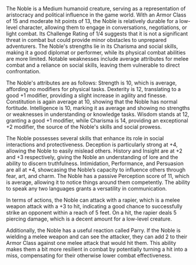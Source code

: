 The Noble is a Medium humanoid creature, serving as a representation of aristocracy and political influence in the game world. With an Armor Class of 15 and moderate hit points of 13, the Noble is relatively durable for a low-level character, allowing them to engage in conversations, negotiations, or light combat. Its Challenge Rating of 1/4 suggests that it is not a significant threat in combat but could provide minor obstacles to unprepared adventurers. The Noble's strengths lie in its Charisma and social skills, making it a good diplomat or performer, while its physical combat abilities are more limited. Notable weaknesses include average attributes for melee combat and a reliance on social skills, leaving them vulnerable to direct confrontation.

The Noble's attributes are as follows: Strength is 10, which is average, affording no modifiers for physical tasks. Dexterity is 12, translating to a good +1 modifier, providing a slight increase in agility and finesse. Constitution is again average at 10, showing that the Noble has normal fortitude. Intelligence is 10, marking it as average and showing no strengths or weaknesses in understanding or knowledge tasks. Wisdom stands at 12, granting a good +1 modifier, while Charisma is 14, providing an exceptional +2 modifier, the source of the Noble's skills and social prowess.

The Noble possesses several skills that enhance its role in social interactions and protectiveness. Deception is particularly strong at +4, allowing the Noble to easily mislead others. History and Insight are at +2 and +3 respectively, giving the Noble an understanding of lore and the ability to discern truthfulness. Intimidation, Performance, and Persuasion are all at +4, showcasing the Noble’s capacity to influence others through fear, art, and charm. The Noble has a passive Perception score of 11, which is average, allowing it to notice things around them competently. The ability to speak any two languages grants a versatility in communication.

In terms of actions, the Noble can attack with a rapier, which is a melee weapon attack with a +3 to hit, indicating a good chance to successfully strike an opponent within a reach of 5 feet. On a hit, the rapier deals 5 piercing damage, which is a decent amount for a low-level creature.

Additionally, the Noble has a useful reaction called Parry. If the Noble is wielding a melee weapon and can see the attacker, they can add 2 to their Armor Class against one melee attack that would hit them. This ability makes them a bit more resilient in combat by potentially turning a hit into a miss, compensating for their otherwise lower combat effectiveness.